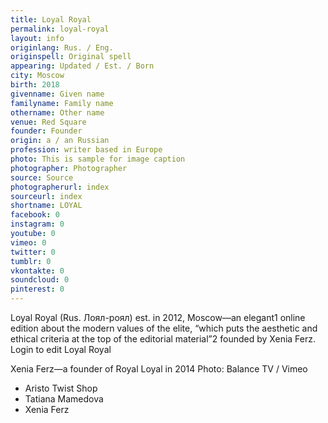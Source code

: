 ```yaml
---
title: Loyal Royal
permalink: loyal-royal
layout: info
originlang: Rus. / Eng.
originspell: Original spell
appearing: Updated / Est. / Born
city: Moscow
birth: 2018
givenname: Given name
familyname: Family name
othername: Other name
venue: Red Square
founder: Founder
origin: a / an Russian
profession: writer based in Europe
photo: This is sample for image caption
photographer: Photographer
source: Source
photographerurl: index
sourceurl: index
shortname: LOYAL
facebook: 0
instagram: 0
youtube: 0
vimeo: 0
twitter: 0
tumblr: 0
vkontakte: 0
soundcloud: 0
pinterest: 0
---
```


Loyal Royal (Rus. Лоял-роял) est. in 2012, Moscow—an elegant1 online edition about the modern values of the elite, “which puts the aesthetic and ethical criteria at the top of the editorial material”2 founded by Xenia Ferz. Login to edit Loyal Royal

Xenia Ferz—a founder of Royal Loyal in 2014
Photo: Balance TV / Vimeo

+ Aristo Twist Shop
+ Tatiana Mamedova
+ Xenia Ferz
